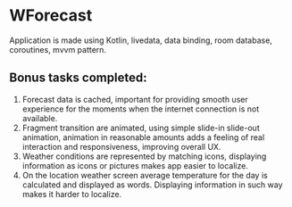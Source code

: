 # WForecast
 
 Application is made using Kotlin, livedata, data binding, room database, coroutines, mvvm pattern.
 
## Bonus tasks completed:
1. Forecast data is cached, important for providing smooth user experience for the
   moments when the internet connection is not available.
2. Fragment transition are animated, using simple slide-in slide-out animation, animation 
   in reasonable amounts adds a feeling of real interaction and responsiveness, improving overall UX.
3. Weather conditions are represented by matching icons, displaying information as icons or
   pictures makes app easier to localize.
4. On the location weather screen average temperature for the day is calculated and displayed
   as words. Displaying information in such way makes it harder to localize.
